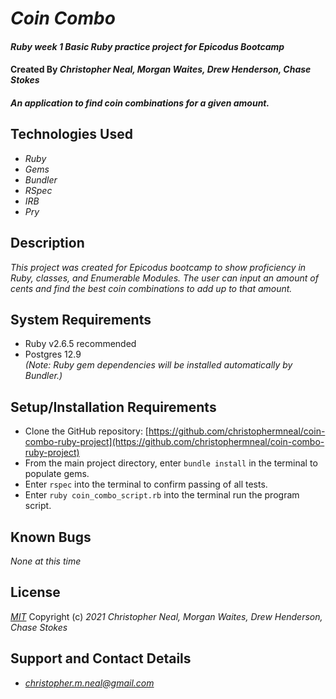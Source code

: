 # _Coin Combo_

#### _Ruby week 1 Basic Ruby practice project for Epicodus Bootcamp_
#### Created By _**Christopher Neal, Morgan Waites, Drew Henderson, Chase Stokes**_

#### _An application to find coin combinations for a given amount._

## Technologies Used

* _Ruby_
* _Gems_
* _Bundler_
* _RSpec_
* _IRB_
* _Pry_

## Description

_This project was created for Epicodus bootcamp to show proficiency in Ruby, classes, and Enumerable Modules. The user can input an amount of cents and find the best coin combinations to add up to that amount._

## System Requirements

* Ruby v2.6.5 recommended
* Postgres 12.9  
_(Note: Ruby gem dependencies will be installed automatically by Bundler.)_

## Setup/Installation Requirements

* Clone the GitHub repository: [https://github.com/christophermneal/coin-combo-ruby-project](https://github.com/christophermneal/coin-combo-ruby-project)
* From the main project directory, enter `bundle install` in the terminal to populate gems.
* Enter `rspec` into the terminal to confirm passing of all tests.
* Enter `ruby coin_combo_script.rb` into the terminal run the program script.

## Known Bugs

_None at this time_

## License

_[MIT](https://opensource.org/licenses/MIT)_
Copyright (c) _2021_ _Christopher Neal, Morgan Waites, Drew Henderson, Chase Stokes_

## Support and Contact Details
* _[christopher.m.neal@gmail.com](mailto:christopher.m.neal@gmail.com)_
